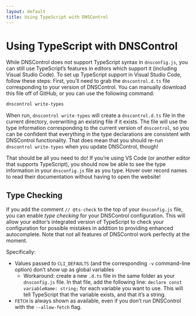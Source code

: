 ```yaml
---
layout: default
title: Using TypeScript with DNSControl
---
```


# Using TypeScript with DNSControl

While DNSControl does not support TypeScript syntax in `dnsconfig.js`, you can still use TypeScript’s features in editors which support it (including Visual Studio Code). To set up TypeScript support in Visual Studio Code, follow these steps:
First, you’ll need to grab the `dnscontrol.d.ts` file corresponding to your version of DNSControl. You can manually download this file off of GitHub, or you can use the following command:

```bash
dnscontrol write-types
```

When run, `dnscontrol write-types` will create a `dnscontrol.d.ts` file in the current directory, overwriting an existing file if it exists. The file will use the type information corresponding to the current version of `dnscontrol`, so you can be confident that everything in the type declarations are consistent with DNSControl functionality. That does mean that you should re-run `dnscontrol write-types` when you update DNSControl, though!

That should be all you need to do! If you’re using VS Code (or another editor that supports TypeScript), you should now be able to see the type information in your `dnsconfig.js` file as you type. Hover over record names to read their documentation without having to open the website!

## Type Checking

If you add the comment `// @ts-check` to the top of your `dnsconfig.js` file, you can enable _type checking_ for your DNSControl configuration. This will allow your editor’s integrated version of TypeScript to check your configuration for possible mistakes in addition to providing enhanced autocomplete. Note that not all features of DNSControl work perfectly at the moment.

Specifically:

-   Values passed to `CLI_DEFAULTS` (and the corresponding `-v` command-line option) don’t show up as global variables
    -   Workaround: create a new `.d.ts` file in the same folder as your `dnsconfig.js` file. In that file, add the following line: <code>declare const _variableName_: string;</code> for each variable you want to use. This will tell TypeScript that the variable exists, and that it’s a string.
-   `FETCH` is always shown as available, even if you don’t run DNSControl with the `--allow-fetch` flag.
